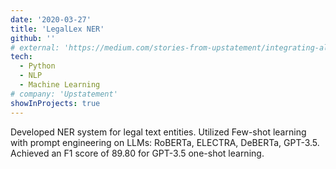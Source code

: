 ```yaml
---
date: '2020-03-27'
title: 'LegalLex NER'
github: ''
# external: 'https://medium.com/stories-from-upstatement/integrating-algolia-search-with-wordpress-multisite-e2dea3ed449c'
tech:
  - Python
  - NLP
  - Machine Learning
# company: 'Upstatement'
showInProjects: true
---
```


Developed NER system for legal text entities. Utilized Few-shot learning with prompt engineering on LLMs:
RoBERTa, ELECTRA, DeBERTa, GPT-3.5. Achieved an F1 score of 89.80 for GPT-3.5 one-shot learning.
